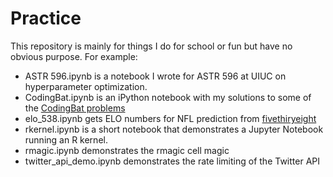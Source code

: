 # Practice

This repository is mainly for things I do for school or fun but have no obvious purpose. For example:

* ASTR 596.ipynb is a notebook I wrote for ASTR 596 at UIUC on hyperparameter optimization.
* CodingBat.ipynb is an iPython notebook with my solutions to some of the [CodingBat problems](http://codingbat.com/python) 
* elo_538.ipynb gets ELO numbers for NFL prediction from [fivethiryeight](http://projects.fivethirtyeight.com/2015-nfl-predictions/)
* rkernel.ipynb is a short notebook that demonstrates a Jupyter Notebook running an R kernel. 
* rmagic.ipynb demonstrates the rmagic cell magic
* twitter_api_demo.ipynb demonstrates the rate limiting of the Twitter API

